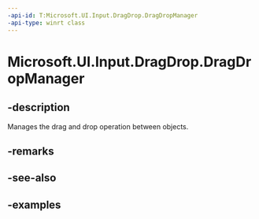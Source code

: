```yaml
---
-api-id: T:Microsoft.UI.Input.DragDrop.DragDropManager
-api-type: winrt class
---
```


# Microsoft.UI.Input.DragDrop.DragDropManager

<!--
public sealed class DragDropManager : System.IDisposable
-->

## -description

Manages the drag and drop operation between objects.

## -remarks

## -see-also

## -examples
